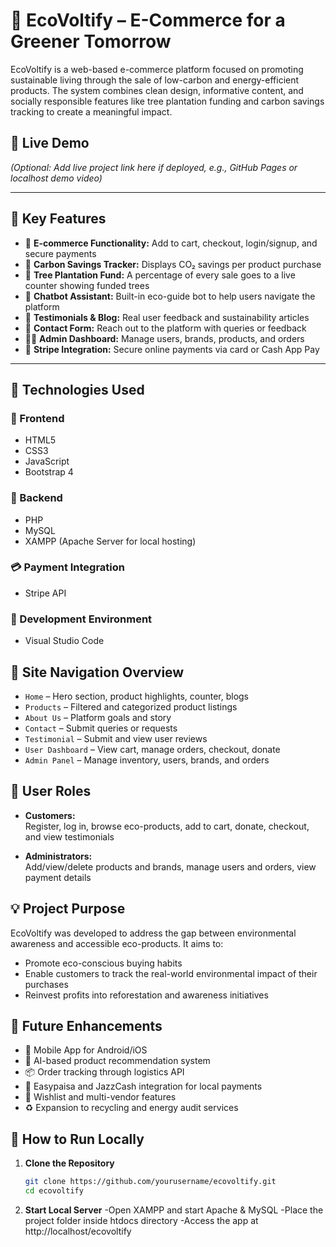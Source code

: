 # 🌿 EcoVoltify – E-Commerce for a Greener Tomorrow

EcoVoltify is a web-based e-commerce platform focused on promoting sustainable living through the sale of low-carbon and energy-efficient products. The system combines clean design, informative content, and socially responsible features like tree plantation funding and carbon savings tracking to create a meaningful impact.

## 🔗 Live Demo
*(Optional: Add live project link here if deployed, e.g., GitHub Pages or localhost demo video)*

---

## 📌 Key Features

- 🛒 **E-commerce Functionality:** Add to cart, checkout, login/signup, and secure payments
- 🌱 **Carbon Savings Tracker:** Displays CO₂ savings per product purchase
- 🌳 **Tree Plantation Fund:** A percentage of every sale goes to a live counter showing funded trees
- 💬 **Chatbot Assistant:** Built-in eco-guide bot to help users navigate the platform
- 🧾 **Testimonials & Blog:** Real user feedback and sustainability articles
- 📩 **Contact Form:** Reach out to the platform with queries or feedback
- 🧑‍💼 **Admin Dashboard:** Manage users, brands, products, and orders
- 🔐 **Stripe Integration:** Secure online payments via card or Cash App Pay

---

## 🧪 Technologies Used

### 🔹 Frontend
- HTML5
- CSS3
- JavaScript
- Bootstrap 4

### 🔸 Backend
- PHP
- MySQL
- XAMPP (Apache Server for local hosting)

### 💳 Payment Integration
- Stripe API

### 🧰 Development Environment
- Visual Studio Code
  
## 🧭 Site Navigation Overview

- `Home` – Hero section, product highlights, counter, blogs
- `Products` – Filtered and categorized product listings
- `About Us` – Platform goals and story
- `Contact` – Submit queries or requests
- `Testimonial` – Submit and view user reviews
- `User Dashboard` – View cart, manage orders, checkout, donate
- `Admin Panel` – Manage inventory, users, brands, and orders

## 👥 User Roles

- **Customers:**  
  Register, log in, browse eco-products, add to cart, donate, checkout, and view testimonials

- **Administrators:**  
  Add/view/delete products and brands, manage users and orders, view payment details

## 💡 Project Purpose

EcoVoltify was developed to address the gap between environmental awareness and accessible eco-products. It aims to:

- Promote eco-conscious buying habits
- Enable customers to track the real-world environmental impact of their purchases
- Reinvest profits into reforestation and awareness initiatives

## 🚀 Future Enhancements

- 📱 Mobile App for Android/iOS
- 🧠 AI-based product recommendation system
- 📦 Order tracking through logistics API
- 💸 Easypaisa and JazzCash integration for local payments
- 🧾 Wishlist and multi-vendor features
- ♻️ Expansion to recycling and energy audit services

## 🧪 How to Run Locally

1. **Clone the Repository**
   ```bash
   git clone https://github.com/yourusername/ecovoltify.git
   cd ecovoltify

2. **Start Local Server**
-Open XAMPP and start Apache & MySQL
-Place the project folder inside htdocs directory
-Access the app at http://localhost/ecovoltify

